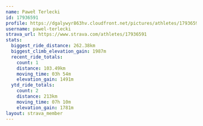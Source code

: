 ```yaml
---
name: Paweł Terlecki
id: 17936591
profile: https://dgalywyr863hv.cloudfront.net/pictures/athletes/17936591/5577025/4/large.jpg
username: pawel-terlecki
strava_url: https://www.strava.com/athletes/17936591
stats:
  biggest_ride_distance: 262.38km
  biggest_climb_elevation_gain: 1987m
  recent_ride_totals:
    count: 1
    distance: 103.49km
    moving_time: 03h 54m
    elevation_gain: 1491m
  ytd_ride_totals:
    count: 2
    distance: 213km
    moving_time: 07h 10m
    elevation_gain: 1781m
layout: strava_member
--- 
```

